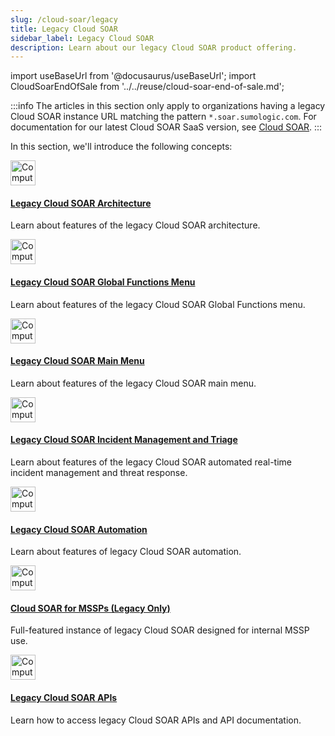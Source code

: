 ```yaml
---
slug: /cloud-soar/legacy
title: Legacy Cloud SOAR
sidebar_label: Legacy Cloud SOAR
description: Learn about our legacy Cloud SOAR product offering.
---
```


import useBaseUrl from '@docusaurus/useBaseUrl';
import CloudSoarEndOfSale from '../../reuse/cloud-soar-end-of-sale.md';

<CloudSoarEndOfSale/>

:::info
The articles in this section only apply to organizations having a legacy Cloud SOAR instance URL matching the pattern `*.soar.sumologic.com`. For documentation for our latest Cloud SOAR SaaS version, see [Cloud SOAR](/docs/cloud-soar/).
:::

In this section, we'll introduce the following concepts:

<div className="box-wrapper" >
<div className="box smallbox card">
  <div className="container">
  <a href="/docs/cloud-soar/legacy/legacy-cloud-soar-architecture/"><img src={useBaseUrl('img/icons/security/SOC.png')} alt="Computer chip icon" width="40"/><h4>Legacy Cloud SOAR Architecture</h4></a>
  <p>Learn about features of the legacy Cloud SOAR architecture.</p>
  </div>
</div>
<div className="box smallbox card">
  <div className="container">
  <a href="/docs/cloud-soar/legacy/legacy-cloud-soar-global-functions-menu/"><img src={useBaseUrl('img/icons/security/SOC.png')} alt="Computer chip icon" width="40"/><h4>Legacy Cloud SOAR Global Functions Menu</h4></a>
  <p>Learn about features of the legacy Cloud SOAR Global Functions menu.</p>
  </div>
</div>
<div className="box smallbox card">
  <div className="container">
  <a href="/docs/cloud-soar/legacy/legacy-cloud-soar-main-menu/"><img src={useBaseUrl('img/icons/security/SOC.png')} alt="Computer chip icon" width="40"/><h4>Legacy Cloud SOAR Main Menu</h4></a>
  <p>Learn about features of the legacy Cloud SOAR main menu.</p>
  </div>
</div>
<div className="box smallbox card">
  <div className="container">
  <a href="/docs/cloud-soar/legacy/legacy-cloud-soar-incidents-and-triage/"><img src={useBaseUrl('img/icons/security/SOC.png')} alt="Computer chip icon" width="40"/><h4>Legacy Cloud SOAR Incident Management and Triage</h4></a>
  <p>Learn about features of the legacy Cloud SOAR automated real-time incident management and threat response.</p>
  </div>
</div>
<div className="box smallbox card">
  <div className="container">
  <a href="/docs/cloud-soar/legacy/legacy-cloud-soar-automation/"><img src={useBaseUrl('img/icons/security/SOC.png')} alt="Computer chip icon" width="40"/><h4>Legacy Cloud SOAR Automation</h4></a>
  <p>Learn about features of legacy Cloud SOAR automation.</p>
  </div>
</div>
<div className="box smallbox card">
  <div className="container">
  <a href="/docs/cloud-soar/legacy/legacy-cloud-soar-mssp"><img src={useBaseUrl('img/icons/security/SOC.png')} alt="Computer chip icon" width="40"/><h4>Cloud SOAR for MSSPs (Legacy Only)</h4></a>
  <p>Full-featured instance of legacy Cloud SOAR designed for internal MSSP use.</p>
  </div>
</div>
<div className="box smallbox card">
  <div className="container">
  <a href="/docs/cloud-soar/legacy/legacy-cloud-soar-apis/"><img src={useBaseUrl('img/icons/security/SOC.png')} alt="Computer chip icon" width="40"/><h4>Legacy Cloud SOAR APIs</h4></a>
  <p>Learn how to access legacy Cloud SOAR APIs and API documentation.</p>
  </div>
</div>
</div>